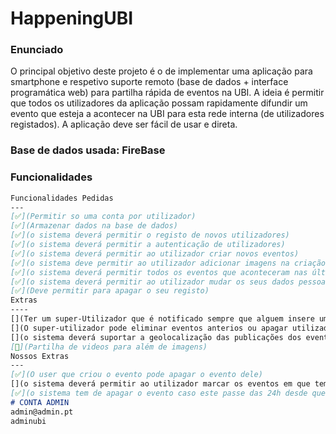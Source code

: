 # HappeningUBI
### Enunciado

O principal objetivo deste projeto é o de implementar uma aplicação para smartphone e respetivo suporte remoto (base de dados + interface programática web) para partilha
rápida de eventos na UBI. A ideia é permitir que todos os utilizadores da aplicação possam rapidamente difundir um evento que esteja a acontecer na UBI para esta rede interna (de utilizadores registados). A aplicação deve ser fácil de usar e direta.

### Base de dados usada: FireBase

### Funcionalidades

```md
Funcionalidades Pedidas
---
[✅](Permitir so uma conta por utilizador)
[✅](Armazenar dados na base de dados)
[✅](o sistema deverá permitir o registo de novos utilizadores)
[✅](o sistema deverá permitir a autenticação de utilizadores)
[✅](o sistema deverá permitir ao utilizador criar novos eventos)
[✅](o sistema deve permitir ao utilizador adicionar imagens na criação de novos eventos, com nome e breve descrição)
[✅](o sistema deverá permitir todos os eventos que aconteceram nas últimas 24 horas)
[✅](o sistema deverá permitir ao utilizador mudar os seus dados pessoais menos o nome)
[✅](Deve permitir para apagar o seu registo)
Extras 
----
[](Ter um super-Utilizador que é notificado sempre que alguem insere um novo evento e tem o poder de autorizar ou nao a publicação do evento)
[](O super-utilizador pode eliminar eventos anterios ou apagar utilizadores)
[](o sistema deverá suportar a geolocalização das publicações dos eventos)
[🛑](Partilha de videos para além de imagens)
Nossos Extras
---
[✅](O user que criou o evento pode apagar o evento dele)
[](o sistema deverá permitir ao utilizador marcar os eventos em que tem interesse, sendo notificado 1 hora antes do evento)
[✅](o sistema tem de apagar o evento caso este passe das 24h desde que correu o evento)
# CONTA ADMIN
admin@admin.pt
adminubi
```
